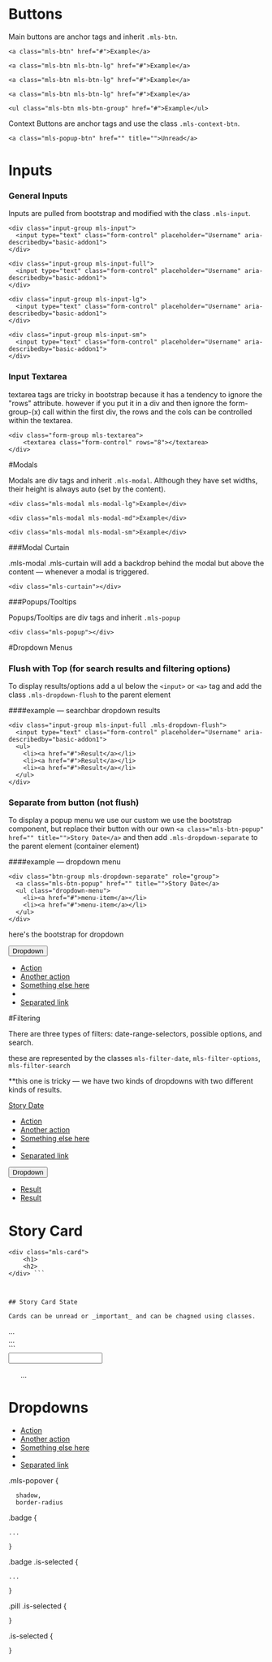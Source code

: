 # Buttons

Main buttons are anchor tags and inherit `.mls-btn`.


<!-- Base buttons add the class of mls-btn -->
```<a class="mls-btn" href="#">Example</a>```

<!-- Large buttons add the class of mls-btn-lg -->
```<a class="mls-btn mls-btn-lg" href="#">Example</a>```

<!-- Medium buttons add the class of mls-btn-lg -->
```<a class="mls-btn mls-btn-lg" href="#">Example</a>```

<!-- Small buttons add the class of mls-btn-lg -->
```<a class="mls-btn mls-btn-lg" href="#">Example</a>```

<!-- Group buttons add the class of mls-btn-group to a UL tag -->
```<ul class="mls-btn mls-btn-group" href="#">Example</ul>```


Context Buttons are anchor tags and use the class `.mls-context-btn`.

<!-- Context buttons add the class of mls-btn-context -->
```
<a class="mls-popup-btn" href="" title="">Unread</a>
```

# Inputs 

### General Inputs
Inputs are pulled from bootstrap and modified with the class `.mls-input`.

```
<div class="input-group mls-input">
  <input type="text" class="form-control" placeholder="Username" aria-describedby="basic-addon1">
</div>
```

<!-- Full width inputs add the class of mls-input-full -->

```
<div class="input-group mls-input-full">
  <input type="text" class="form-control" placeholder="Username" aria-describedby="basic-addon1">
</div>
```

<!-- Large inputs add the class of mls-input-lg-->

```
<div class="input-group mls-input-lg">
  <input type="text" class="form-control" placeholder="Username" aria-describedby="basic-addon1">
</div>
```

<!-- Small inputs add the class of mls-input-sm-->

```
<div class="input-group mls-input-sm">
  <input type="text" class="form-control" placeholder="Username" aria-describedby="basic-addon1">
</div>
```

### Input Textarea

textarea tags are tricky in bootstrap because it has a tendency to ignore the "rows" attribute. however if you put it in a div and then ignore the form-group-(x) call within the first div, the rows and the cols can be controlled within the textarea. 

<!-- Textarea tags add the class of mls-textarea to modify it's styles -->
```
<div class="form-group mls-textarea">
    <textarea class="form-control" rows="8"></textarea>
</div>
```

#Modals

Modals are div tags and inherit `.mls-modal`. Although they have set widths, their height is always auto (set by the content).

<!-- Large modals add the class of mls-modal-lg -->
```<div class="mls-modal mls-modal-lg">Example</div>```

<!-- Medium modals add the class of mls-modal-md -->
```<div class="mls-modal mls-modal-md">Example</div>```

<!-- Small modals add the class of mls-modal-sm -->
```<div class="mls-modal mls-modal-sm">Example</div>```

###Modal Curtain

.mls-modal .mls-curtain will add a backdrop behind the modal but above the content — whenever a modal is triggered.

```<div class="mls-curtain"></div>```


###Popups/Tooltips

Popups/Tooltips are div tags and inherit `.mls-popup`

<!-- Base style popups use the class of mls-popup -->
```
<div class="mls-popup"></div>
```

#Dropdown Menus

### Flush with Top (for search results and filtering options)

To display results/options add a ul below the `<input>` or `<a>` tag and add the class `.mls-dropdown-flush` to the parent element

####example — searchbar dropdown results
```
<div class="input-group mls-input-full .mls-dropdown-flush">
  <input type="text" class="form-control" placeholder="Username" aria-describedby="basic-addon1">
  <ul>
    <li><a href="#">Result</a></li>
    <li><a href="#">Result</a></li>
    <li><a href="#">Result</a></li>
  </ul>
</div>
```
### Separate from button (not flush)

 To display a popup menu we use our custom we use the bootstrap component, but replace their button with our own `<a class="mls-btn-popup" href="" title="">Story Date</a>` and then add `.mls-dropdown-separate` to the parent element (container element)

####example — dropdown menu
```
<div class="btn-group mls-dropdown-separate" role="group">
  <a class="mls-btn-popup" href="" title="">Story Date</a>
  <ul class="dropdown-menu">
    <li><a href="#">menu-item</a></li>
    <li><a href="#">menu-item</a></li>
  </ul>
</div>
```
here's the bootstrap for dropdown

<div class="dropdown">
  <button class="btn btn-default dropdown-toggle" type="button" id="dropdownMenu1" data-toggle="dropdown" aria-haspopup="true" aria-expanded="true">
    Dropdown
    <span class="caret"></span>
  </button>
  <ul class="dropdown-menu" aria-labelledby="dropdownMenu1">
    <li><a href="#">Action</a></li>
    <li><a href="#">Another action</a></li>
    <li><a href="#">Something else here</a></li>
    <li role="separator" class="divider"></li>
    <li><a href="#">Separated link</a></li>
  </ul>
</div>



#Filtering 

There are three types of filters: date-range-selectors, possible options, and search.

these are represented by the classes ```mls-filter-date```, ```mls-filter-options```, ```mls-filter-search```

<!-- filtering by date add the class of mls-filter-date -->
   
**this one is tricky — we have two kinds of dropdowns with two different kinds of results.  

<div class="sorting-and-filtering-header">
   <div class="btn-drop-down-container">
   <a class="mls-btn-popup" href="" title="">Story Date</a>
   <ul class="dropdown-menu" aria-labelledby="dropdownMenu1">
    <li><a href="#">Action</a></li>
    <li><a href="#">Another action</a></li>
    <li><a href="#">Something else here</a></li>
    <li role="separator" class="divider"></li>
    <li><a href="#">Separated link</a></li>
  </ul>
  </div>
  <div class="btn-group" role="group">
    <button type="button" class="btn btn-default dropdown-toggle" data-toggle="dropdown" aria-haspopup="true" aria-expanded="false">
    Dropdown
     <span class="caret"></span>
     </button>
     <ul class="dropdown-menu">
         <li><a href="#">Result</a></li>
         <li><a href="#">Result</a></li>
     </ul>
   </div>
</div>

# Story Card

```
<div class="mls-card">
    <h1>
    <h2>
</div> ```



## Story Card State

Cards can be unread or _important_ and can be chagned using classes.

```
<div class="mls-card mls-card-is-unread">
    ...
</div>

<div class="mls-card mls-card-is-important">
    ...
</div>
```


<div class="autocomplete-input has-results">
    <input type="text" />
    <ul class="autocomplete-results-list">
        ...
    </ul>
</div>

# Dropdowns


<ul class="dropdown-menu mls-popover" aria-labelledby="dropdownMenu1">
    <li><a href="#">Action</a></li>
    <li><a href="#">Another action</a></li>
    <li><a href="#">Something else here</a></li>
    <li role="separator" class="divider"></li>
    <li><a href="#">Separated link</a></li>
  </ul>

  .mls-popover {

      shadow,
      border-radius


.badge {

    ...

    }

.badge .is-selected {

    ...

    }

.pill .is-selected {

    }

.is-selected {

    }

